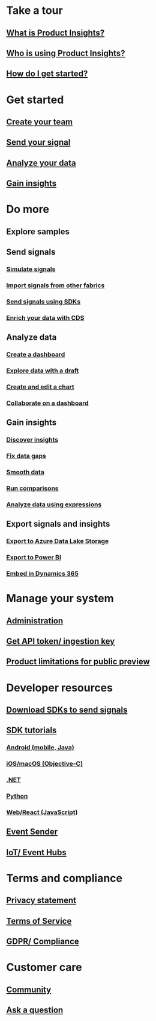 # Take a tour
## [What is Product Insights?](xref:developers/quick-starts/what-is)
## [Who is using Product Insights?](xref:developers/quick-starts/who-uses)
## [How do I get started?](xref:developers/quick-starts/how-to-get-started)

# Get started
## [Create your team](xref:developers/quick-starts/create-a-team)
## [Send your signal](xref:developers/quick-starts/1_view-signals)
## [Analyze your data](xref:developers/tutorials/create-dashboard)
## [Gain insights](xref:developers/quick-starts/3_get-insights)

# Do more

## Explore samples

## Send signals
### [Simulate signals](xref:developers/tutorials/create-sample-signals)
### [Import signals from other fabrics](xref:developers/tutorials/import-signals)
### [Send signals using SDKs](xref:developers/tutorials/send-additional-signals)
### [Enrich your data with CDS](xref:developers/tutorials/enrichment)

## Analyze data
### [Create a dashboard](xref:developers/tutorials/create-dashboard)
### [Explore data with a draft](xref:developers/tutorials/examine-signals-metadata)
### [Create and edit a chart](xref:developers/tutorials/examine-signals-metadata)
### [Collaborate on a dashboard](xref:developers/tutorials/examine-signals-metadata)


## Gain insights
### [Discover insights](xref:developers/tutorials/insights-discover)
### [Fix data gaps](xref:developers/tutorials/insights-fix-data-gaps)
### [Smooth data](xref:developers/tutorials/insights-smooth-data)
### [Run comparisons](xref:developers/tutorials/insights-run-comparisons)
### [Analyze data using expressions](xref:developers/tutorials/insights-run-comparisons)

## Export signals and insights
### [Export to Azure Data Lake Storage](xref:developers/tutorials/ADLS-Export)
### [Export to Power BI](xref:developers/tutorials/exportpowerbi)
### [Embed in Dynamics 365](xref:developers/tutorials/embed)


# Manage your system
## [Administration](xref:developers/dev-resources/manage-teams)
## [Get API token/ ingestion key](xref:developers/downloads/api-token)
## [Product limitations for public preview](xref:developers/tutorials/product-preview-limitations)

# Developer resources
## [Download SDKs to send signals](xref:developers/dev-resources/index)
## [SDK tutorials](xref:developers/downloads/tutorials/index)
### [Android (mobile, Java)](xref:developers/downloads/android-java)
### [iOS/macOS (Objective-C)](xref:developers/downloads/ios-objc)
### [.NET](xref:developers/downloads/dotnet)
### [Python](xref:developers/downloads/python)
### [Web/React (JavaScript)](xref:developers/downloads/js)
## [Event Sender](xref:developers/downloads/ingest)
## [IoT/ Event Hubs](xref:developers/downloads/event-iot-hub)

# Terms and compliance
## [Privacy statement](xref:developers/articles/privacy-statement)
## [Terms of Service](xref:developers/articles/terms-of-service)
## [GDPR/ Compliance](xref:developers/articles/compliance)


# Customer care
## [Community](https://community.dynamics.com/365/product-insights/)
## [Ask a question](https://community.dynamics.com/365/product-insights/f/dynamics-365-product-insights-forum)
